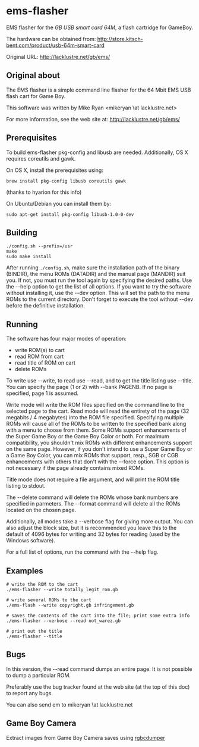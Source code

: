 ems-flasher
===========

EMS flasher for the _GB USB smart card 64M_, a flash cartridge for GameBoy.

The hardware can be obtained from: http://store.kitsch-bent.com/product/usb-64m-smart-card

Original URL: http://lacklustre.net/gb/ems/


Original about
--------------

The EMS flasher is a simple command line flasher for the 64 Mbit EMS USB
flash cart for Game Boy.

This software was written by Mike Ryan <mikeryan \at lacklustre.net>

For more information, see the web site at:
http://lacklustre.net/gb/ems/


Prerequisites
-------------

To build ems-flasher pkg-config and libusb are needed. Additionally, OS
X requires coreutils and gawk.

On OS X, install the prerequisites using:

```
brew install pkg-config libusb coreutils gawk
```

(thanks to hyarion for this info)

On Ubuntu/Debian you can install them by:
```
sudo apt-get install pkg-config libusb-1.0-0-dev
```


Building
--------

```
./config.sh --prefix=/usr
make
sudo make install
```

After running `./config.sh`, make sure the installation path of the binary
(BINDIR), the menu ROMs (DATADIR) and the manual page (MANDIR) suit you. If not,
you must run the tool again by specifying the desired paths. Use the --help
option to get the list of all options. If you want to try the software without
installing it, use the --dev option. This will set the path to the menu ROMs
to the current directory. Don't forget to execute the tool without --dev
before the definitive installation.

Running
-------

The software has four major modes of operation:
  * write ROM(s) to cart
  * read ROM from cart
  * read title of ROM on cart
  * delete ROMs

To write use --write, to read use --read, and to get the title listing use
--title. You can specify the page (1 or 2) with --bank PAGENB. If no page is
specified, page 1 is assumed.

Write mode will write the ROM files specified on the command line to 
the selected page to the cart. Read mode will read the entirety of the page
(32 megabits / 4 megabytes) into the ROM file specified. Specifying multiple
ROMs will cause all of the ROMs to be written to the specified bank along with a
menu to choose from them. Some ROMs support enhancements of the Super Game Boy
or the Game Boy Color or both. For maximum compatibility, you shouldn't mix ROMs
with different enhancements support on the same page. However, if you don't
intend to use a Super Game Boy or a Game Boy Color, you can mix ROMs that
support, resp., SGB or CGB enhancements with others that don't with the --force
option. This option is not necessary if the page already contains mixed ROMs.

Title mode does not require a file argument, and will print the ROM
title listing to stdout.

The --delete command will delete the ROMs whose bank numbers are specified in
parmeters.
The --format command will delete all the ROMs located on the chosen page.

Additionally, all modes take a --verbose flag for giving more output.
You can also adjust the block size, but it is recommended you leave this
to the default of 4096 bytes for writing and 32 bytes for reading (used
by the Windows software).

For a full list of options, run the command with the --help flag.

Examples
--------

```
# write the ROM to the cart
./ems-flasher --write totally_legit_rom.gb

# write several ROMs to the cart
./ems-flash --write copyright.gb infringement.gb

# saves the contents of the cart into the file; print some extra info
./ems-flasher --verbose --read not_warez.gb

# print out the title
./ems-flasher --title
```

Bugs
----

In this version, the --read command dumps an entire page. It is not possible to
dump a particular ROM.

Preferably use the bug tracker found at the web site (at the top of this
doc) to report any bugs.

You can also send em to mikeryan \at lacklustre.net


Game Boy Camera
---------------

Extract images from Game Boy Camera saves using
[rgbcdumper](https://github.com/Rombusevil/rgbcdumper)
